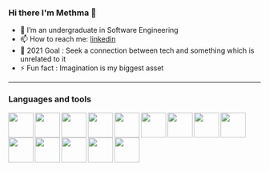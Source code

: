 ### Hi there I'm Methma 👋

- 🌱 I’m an undergraduate in Software Engineering
- 📫 How to reach me: [linkedin](https://www.linkedin.com/in/methma-peiris?lipi=urn%3Ali%3Apage%3Ad_flagship3_profile_view_base_contact_details%3BkfFTTz4jSXiq5BC8Be%2FWKg%3D%3D)
- 🥅 2021 Goal : Seek a connection between tech and something which is unrelated to it
- ⚡ Fun fact  : Imagination is my biggest asset 

---
### Languages and tools
<img src="https://img-premium.flaticon.com/png/512/732/732212.png?token=exp=1621161069~hmac=c55dfaa46ad7d93e27e44d70ee69b85e" data-canonical-src="https://gyazo.com/eb5c5741b6a9a16c692170a41a49c858.png" width="50" height="auto" align="left"/> 

<img src="https://img-premium.flaticon.com/png/512/732/732190.png?token=exp=1621161956~hmac=87c3a05fe8c85bb0fad161876d795906" data-canonical-src="https://gyazo.com/eb5c5741b6a9a16c692170a41a49c858.png" width="50" height="auto" align="left"/> 

<img src="https://img-premium.flaticon.com/png/512/1199/1199124.png?token=exp=1621162352~hmac=9e55806a1ea50cb66d38315ca1ba0846" data-canonical-src="https://gyazo.com/eb5c5741b6a9a16c692170a41a49c858.png" width="50" height="auto" align="left"/> 

<img src="https://image.flaticon.com/icons/png/128/919/919832.png" data-canonical-src="https://gyazo.com/eb5c5741b6a9a16c692170a41a49c858.png" width="50" height="auto" align="left"/> 

<img src="https://img-premium.flaticon.com/png/512/311/311334.png?token=exp=1621162352~hmac=4837d433d21d3a1c74a31ce0b44a0ecf" data-canonical-src="https://gyazo.com/eb5c5741b6a9a16c692170a41a49c858.png" width="50" height="auto" align="left"/> 

<img src="https://image.flaticon.com/icons/png/128/1387/1387537.png" data-canonical-src="https://gyazo.com/eb5c5741b6a9a16c692170a41a49c858.png" width="50" height="auto" align="left"/>

<img src="https://upload.wikimedia.org/wikipedia/commons/thumb/9/97/Sqlite-square-icon.svg/1200px-Sqlite-square-icon.svg.png" data-canonical-src="https://gyazo.com/eb5c5741b6a9a16c692170a41a49c858.png" width="50" height="auto" align="left"/> 

<img src="https://image.flaticon.com/icons/png/128/1126/1126012.png" data-canonical-src="https://gyazo.com/eb5c5741b6a9a16c692170a41a49c858.png" width="50" height="auto" align="left"/> 

<img src="https://t4.ftcdn.net/jpg/00/73/01/33/240_F_73013357_eDyPWw1tmiYMuGQW4BW71FKEdQG8MF3r.jpg" data-canonical-src="https://gyazo.com/eb5c5741b6a9a16c692170a41a49c858.png" width="50" height="auto" align="left"/> 

<img src="https://www.playframework.com/assets/images/logos/3740142a5b6d7e5c73afc223f837c2ed-play_full_color.png" data-canonical-src="https://gyazo.com/eb5c5741b6a9a16c692170a41a49c858.png" width="50" height="auto" align="left"/> 

<img src="https://image.flaticon.com/icons/png/128/174/174836.png" data-canonical-src="https://gyazo.com/eb5c5741b6a9a16c692170a41a49c858.png" width="50" height="auto" align="left"/> 

<img src="https://cdn.iconscout.com/icon/free/png-256/intellij-idea-569199.png" data-canonical-src="https://gyazo.com/eb5c5741b6a9a16c692170a41a49c858.png" width="50" height="auto" align="left"/> 

<img src="https://cdn.worldvectorlogo.com/logos/visual-studio-code.svg" data-canonical-src="https://gyazo.com/eb5c5741b6a9a16c692170a41a49c858.png" width="50" height="auto" align="left"/> 

<img src="https://i.pinimg.com/originals/4e/74/7c/4e747c82368d9681b75d54f56319dae7.png" data-canonical-src="https://gyazo.com/eb5c5741b6a9a16c692170a41a49c858.png" width="50" height="auto" align="left"/> 







